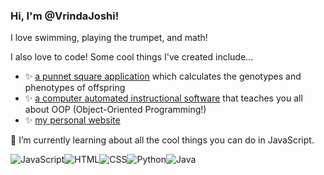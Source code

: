 ### Hi, I'm @VrindaJoshi!
I love swimming, playing the trumpet, and math!

I also love to code! Some cool things I've created include...
- ✨ <a class = "current-link" href="https://github.com/VrindaJoshi/punnetsquare">a punnet square application</a> which calculates the genotypes and phenotypes of offspring
- ✨ <a class = "current-link" href="https://github.com/VrindaJoshi/gr11culminating">a computer automated instructional software</a> that teaches you all about OOP (Object-Oriented Programming!)
- ✨ <a class = "current-link" href="https://VrindaJoshi.github.io">my personal website</a>
  
🌱 I’m currently learning about all the cool things you can do in JavaScript.

  <img alt="JavaScript" src="https://img.shields.io/badge/JavaScript-F7DF1E?logo=javascript&logoColor=white&style=for-the-badge" /><img alt="HTML" src="https://img.shields.io/badge/HTML-E34F26?logo=html5&logoColor=white&style=for-the-badge" /><img alt="CSS" src="https://img.shields.io/badge/CSS-1572B6?logo=css3&logoColor=white&style=for-the-badge" /><img alt="Python" src="https://img.shields.io/badge/Python-3776AB?style=for-the-badge&logo=python&logoColor=white" /><img alt="Java" src="https://img.shields.io/badge/Java-ED8B00?style=for-the-badge&logo=openjdk&logoColor=white" />


<!--
**VrindaJoshi/VrindaJoshi** is a ✨ _special_ ✨ repository because its `README.md` (this file) appears on your GitHub profile.

Here are some ideas to get you started:

- 🔭 I’m currently working on ...
- 🌱 I’m currently learning ...
- 👯 I’m looking to collaborate on ...
- 🤔 I’m looking for help with ...
- 💬 Ask me about ...
- 📫 How to reach me: ...
- 😄 Pronouns: ...
- ⚡ Fun fact: ...
-->

